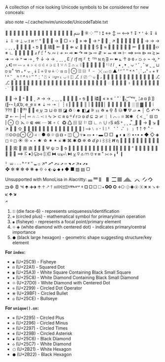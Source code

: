 A collection of nice looking Unicode symbols to be considered for new conceals:

also note
~/.cache/nvim/unicode/UnicodeTable.txt

                  ﰟ   ⁜ ⁘ ⁗   ⁞ ⁑
↔ ↕ ⇿ ⟷   ⤒  ↧  ˅  ᐪ  ↓  ↧  ⇓  ⇣  ⇩ → ⍊  ⌄
ɪ и ᵓᵔ ᵛ     ->    ⃣ ▢ ◦   ›
➔  » ⇒ ⇾  →  ˃ ➟ ⇢ ˲ ↗  ➚ ⇗ ➚  ➶  ➹  ⤢ ⇗ → → →   ˷ ˍˍ ˳     ⟣ ◦ פּ ﬘   璘 
⇤  ⇠  ⇜  ⇐  ↙  ↢  ↤  ⇠  ⇽                               
⇛ ≈ ⊪ ⊩ ⊧ ⇠  ⇠ ⇜ ⇤ ⤎ ⇷ ⫻◻ ⫽‹› ※ ∟ ⧽ ⨞ ⭢   ↤ ↣ ⅎ 𝘧 𝚏 ᶠ
∿ ∾  ≀ ≁ ➳  ➺  ➽ ↷ ⇛  ⭄   ⇨ ⇵ ➢ ⥈ ⇒ ⇛ ⊢ ⟹  ⟾   ⧐  ⤇  ⥸  ⭃
➔  ⇾  →  ˃ ➟ ⇢ ˲ ↑ ↓ → →   ˷ ˍˍ ˳ Ɛ  𝑓 𝑡ƒ ɱ ᙆ ｔ ᵀᴵᴺ ɴ ɳ ᴟ
➳  ➽  ⟀ ↑  ⟄  ⟃  ⟔  ⟥  ⟣ ⌁  →  ⃯  ˃ ˻˪ ⑆ 𝌅 𝌀 ⋔ ⋕ ⋗ ⋲ ⋳ ⋵ ⋷ ⋺ ⋿ ⌇
⑂ ⑃ ⑄ ⫙ ⫗ ⫕󱁊 ⫖ ⫐ ⫴ ⫝ 𝍉  ᴵ
 ᶩ 𝑡 𝑙 ˍ  ▴ ˼ ▾ ˷ ⌄ ᐪ  ˹ ˼ ˺
⊎ ˾ ˽ ⊔ ⩅ u  ͭ ͨ  ૧ח  ૰ ˅ ⌄ ˯ ↡ ↧ ≏ ⊽ ⋓ ≗  ⁘
⊟  ⊡ | ⊖  ▥ ▤ ╹ ╴ ╳ ⒜  ⊙ ▲ ʲ ʳ ʺ ʽʹ ˂ ˄ ˆ ˌ ˓ ₊˖⁺﹢+ ˠ ˡ ˣ ˶ ˽  ᴺ ᵀ ᵈ ᵑ ᵓ ʺ 
”  ⍘ ’ ⍞  ⍣ ⍤⍦⍪⍳ ⍽ ⍿ ⎅ ⎇  ⎎ ⎚
◠ ⟒   ﯨ  󱣵  ⋛   󰑑 ⟑ ❯ ❋ ❊ ❇ ✚ ✙ ✖ ✕
⇛   ⎇ ⎇  ⊩  ◫  ⫖ ⫐ ⪾ ⫗  𝍉  ⋘  ⋙  ⋞ ⋟ ⋉ ⊻ ⋲ ⋺ ⋻ ⋿ ⌲ ⍦ ⎅
▣ ⟒ ▯  ▭ ◌ ☍ ☌  ☳ ☶ ♁ ⚎ ≣  ∘
∧ ⋑ ⋇ ⧺  · ˙ ̇ ⟒  ⊛ ⏺           ⫖⊃

➔  ⇾  →  ⬿ ˃ ➟ ⇢ ˲ ↗ → →   ˷ ˍˍ ˳     ⟣ ◦ פּ ﬘   璘
« » « ˝ ˚ ˙ ⧧˖͜ ͝˘˟ˢˡˤ˳ ╎𝑎 α β  ⟯⟯⟮⟦╌ ∥,a͡,b, e ͢ e  װ ∗ ⇣ ⇨ ⇢ 
 ⋮  ┆  ⫾ ‖  󰇙  ║ | ╵ ┆┇╷│ ╹ ╻ ╽ ▏   ░ ▒ ▓  ▕
 ╴
⁝ ⁇‼  ⃪ ⁞  ⃩⁽⁵⁾ ⃦ ⃟  e⃨  ⊍ ⊐ ⊔ ⊝ ⊟   ◪  ♻♢☻ ◧◢  ⚞ ⚏ ♽ ⚹ ⚲ ⚨  ⛁  ⛊  ⛛ 
▱  ⏶  │
↻  ↶ ↷ ⇵ ⇠ ⇽ |⇾| ⇿ ∩ ∴ ∹  ≀ ∿  ≻  ⊂ ʀ ɢ ᴳ ɍ  ͬr⊃ ᴅ 𝑑 ⊆  ⊇ ≓ 
⋮ ⌇ ⌒  ⌔  ⌗ ⌘✱ 〈  < ˻ˌ¨ ⊟  ⊡ | ⊖  ⊙
⋋  ⌾ ⋐  ⋘  ⋯  ⌘ ∘   ☾  ♽ ♺   ☷ ☳     ⚐ ⚀   ∟  ∩ ∪      𝑟S  ʀS
˃ ˲  ˲ ˿  ͐ ͢  ⃗  ⃯  →   ◥ ↘  ⇓ ↗   ↣  ➙ ⇧ ⇡ ⇑ ↥↥  ➔ ➚  ➟  ➢ ➝  ➩  ➲  𝇋
⟛   ⟩ ⟫  ⟯  ⟶   ⧵ ⠰ ⠂⠇⁝ ⠃ ⠈ ⠁ ⠌  ﹚ ﹜ ⭡   ￪ ↑ ꜛ ᐨ ☉⊙⊙◎⊖  ⊘ ⫞ 
◌  ● ⊚ ⌾ ◎  ◘  ◦ ◫  ◯  ▿ ▸ ▭  ▪  ▫  ▬  ▢  □ ▗   ◖ ∎ ☉  •⋆• ▪
◆  ◇  ◈  ◻  ◽ ◻ ☀  ☼  ٭  ⋆ ★  ☆  ✷ ✴  × ✱ ⌘ ✱ ❂ ❈  ♽
𝑑 𝑝 ≀ ⫖ ⫖ ⫕  𝞖  η        󰶡  󰶢 󰔰  ♾  ⋳  𝑤  𝑥  𝑚  𝑔
 索  󰑫  直  直  󰖩 ⋺  ⋻  Ѱ ѱ ⊃
  פּ  󰺔   󱘎   ⇶  󱏒   󱁉     ▃     󰁎
 ✥  ✠  ✣  ✪  ❙❋ ❄ ✲   ❨
" ❮ ❯ ❰ ❱  ➜  ➞  ➡  ⟓  ⟫ ⟹  ⠯ ⦁⦄⥹⥸⥤ ⩉ ⩈⩇ ⧓ ⩁⨱⧾⧹ ⧑ ⩣ ⩢ ⩟ ⩋  ⩌  ⩔ ⩎
" ⪥ ⪧  ╻╹ ❙

⠃ 𝌃   𝇊 𝇈 𝇇  ʰ  ʳ ʸ ʺ  ⑉  ◻
  ↗* ➚* ➚⋇ ➚  ⇈ ◥ ➚  ↗• ➚▪  
 ❖ ✼ ❃  ❇  ❉  ❋  ◈ ⟐  ⟡ ⬖ ⬙  ⬥  ⬧  ◆  ■ ▨ ▤ ▢

Unsupported with MonoLisa in Alacritty:
🮏 🮎 🮌🮇🭰🮀 🮙 🮞🮟 🮣🮢 🮨 🮬 🮺🮻 🯸 🯴
🡹 🡲🡲 🡩 🡡 🡕 🡑 
ⲽⲼⲴⲷⲶⰻⰺⰸⰷⰲ ⰷ
🞑  🞐  🞏 🞎  🞍   🞉🞈 🞇  🞤🞅 🞜🞛🞚 🞔  🞬 🞫  🡖  🡨  🡯  🡹  🡶  
🗲

1. `⚿` (die face-6) - represents uniqueness/identification
2. `⊕` (circled plus) - mathematical symbol for primary/main operation
3. `◉` (fisheye) - represents a focal point/primary element
4. `⟐` ◈ (white diamond with centered dot) - indicates primary/central importance
5. `⬢` (black large hexagon) - geometric shape suggesting structure/key element

**For `index`:**
- `◉` (U+25C9) - Fisheye
- `⊡` (U+22A1) - Squared Dot
- `▣` (U+25A3) - White Square Containing Black Small Square
- `◈` (U+25C8) - White Diamond Containing Black Small Diamond
- `⟐` (U+27D0) - White Diamond with Centered Dot
- `⊙` (U+2299) - Circled Dot Operator
- `⦿` (U+29BF) - Circled Bullet
- `◎` (U+25CE) - Bullseye

**For `unique().on`:**
- `⊕` (U+2295) - Circled Plus
- `⊖` (U+2296) - Circled Minus
- `⊗` (U+2297) - Circled Times
- `⊛` (U+229B) - Circled Asterisk
- `◆` (U+25C6) - Black Diamond
- `◇` (U+25C7) - White Diamond
- `⬡` (U+2B21) - White Hexagon
- `⬢` (U+2B22) - Black Hexagon



